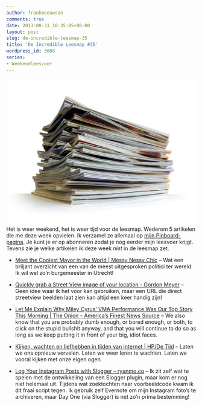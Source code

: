 ```yaml
---
author: frankmeeuwsen
comments: true
date: 2013-08-31 10:35:05+00:00
layout: post
slug: de-incredible-leesmap-35
title: 'De Incredible Leesmap #35'
wordpress_id: 3608
series:
- Weekendleesvoer
---
```


![shutterstock_69043618](../images/uploadimages/shutterstock_69043618-520x400.jpg)Het is weer weekend, het is weer tijd voor de leesmap. Wederom 5 artikelen die me deze week opvielen. Ik verzamel ze allemaal op [mijn Pinboard-pagina](https://pinboard.in/u:frankmeeuwsen/t:leesvoer/). Je kunt je er op abonneren zodat je nog eerder mijn leesvoer krijgt. Tevens zie je welke artikelen ik deze week _niet_ in de leesmap zet.



	
  * [Meet the Coolest Mayor in the World | Messy Nessy Chic](http://www.messynessychic.com/2012/11/28/meet-the-coolest-mayor-in-the-world/) – Wat een briljant overzicht van een van de meest uitgesproken politici ter wereld. Ik wil wel zo’n burgemeester in Utrecht!

	
  * [Quickly grab a Street View image of your location - Gordon Meyer](http://www.gordonmeyer.com/2013/06/quickly-grab-a-street-view-image-of-your-location.html) – Geen idee waar ik het voor kan gebruiken, maar een URL die direct streetview beelden laat zien kan altijd een keer handig zijn!

	
  * [Let Me Explain Why Miley Cyrus’ VMA Performance Was Our Top Story This Morning | The Onion - America’s Finest News Source](http://www.theonion.com/articles/let-me-explain-why-miley-cyrus-vma-performance-was,33632/) – We also know that you are probably dumb enough, or bored enough, or both, to click on the stupid bullshit anyway, and that you will continue to do so as long as we keep putting it in front of your big, idiot faces.

	
  * [Kijken, wachten en liefhebben in tijden van internet | HP/De Tijd](http://www.hpdetijd.nl/2013-08-27/meer-mens-in-tijden-van-internet/) – Laten we ons opnieuw vervelen. Laten we weer leren te wachten. Laten we vooral kijken met onze eigen ogen.

	
  * [Log Your Instagram Posts with Slogger – ryanmo.co](http://www.ryanmo.co/2013/05/08/instagram_and_slogger/) – Ik zit zelf wat te spelen met de ontwikkeling van een Slogger plugin, maar kom er nog niet helemaal uit. Tijdens wat zoektochten naar voorbeeldcode kwam ik dit fraai script tegen. Ik gebruik zelf Evernote om mijn Instagram foto’s te archiveren, maar Day One (via Slogger) is net zo’n prima bestemming!


